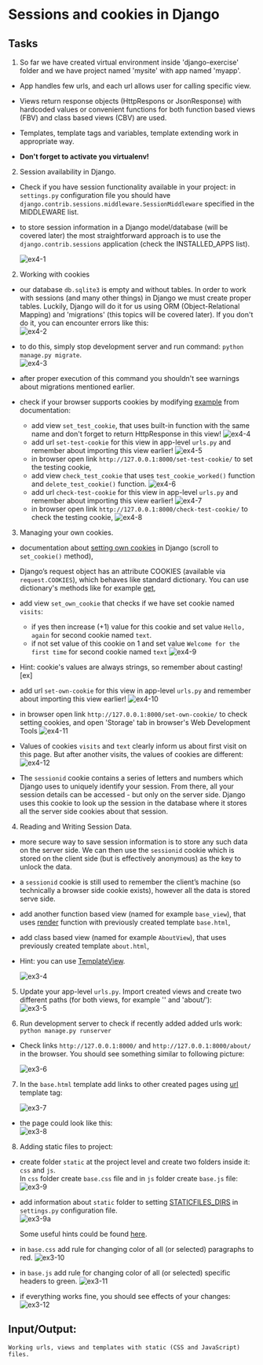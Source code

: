 # Sessions and cookies in Django  

## Tasks
1. So far we have created virtual environment inside 'django-exercise' folder and we have project named 'mysite' with app named 'myapp'.  
*  App handles few urls, and each url allows user for calling specific view.  
*  Views return response objects (HttpRespons or JsonResponse) with hardcoded values or convenient functions for both function based views (FBV) and class based views (CBV) are used. 
* Templates, template tags and variables, template extending work in appropriate way.

*  **Don't forget to activate you virtualenv!**  

2. Session availability in Django.
*  Check if you have session functionality available in your project: in ```settings.py``` configuration file you should have  ```django.contrib.sessions.middleware.SessionMiddleware``` specified in the MIDDLEWARE list.
* to store session information in a Django model/database (will be covered later) the most straightforward approach is to use the ```django.contrib.sessions``` application (check the INSTALLED_APPS list).

   ![ex4-1](../../../django-framework-exercises/screenshots/ex4-1.png)  

2. Working with cookies 
* our database ```db.sqlite3``` is empty and without tables. In order to work with sessions (and many other things) in Django we must create proper tables. Luckily, Django will do it for us using ORM (Object-Relational Mapping) and 'migrations' (this topics will be covered later). If you don't do it, you can encounter errors like this:  
      ![ex4-2](../../../django-framework-exercises/screenshots/ex4-2.png)

* to do this, simply stop development server and run command: ```python manage.py migrate```.      
      ![ex4-3](../../../django-framework-exercises/screenshots/ex4-3.png)
* after proper execution of this command you shouldn't see warnings about migrations mentioned earlier. 

* check if your browser supports cookies by modifying [example](https://docs.djangoproject.com/en/3.2/topics/http/sessions/#setting-test-cookies) from documentation:
   * add view ```set_test_cookie```, that uses built-in function with the same name and don't forget to return HttpResponse in this view!
      ![ex4-4](../../../django-framework-exercises/screenshots/ex4-4.png)
   * add url ```set-test-cookie``` for this view in app-level ```urls.py``` and remember about importing this view earlier!
      ![ex4-5](../../../django-framework-exercises/screenshots/ex4-5.png)
   * in browser open link ```http://127.0.0.1:8000/set-test-cookie/``` to set the testing cookie,
   * add view ```check_test_cookie``` that uses ```test_cookie_worked()``` function and ```delete_test_cookie()``` function.
      ![ex4-6](../../../django-framework-exercises/screenshots/ex4-6.png)
   * add url ```check-test-cookie``` for this view in app-level ```urls.py``` and remember about importing this view earlier!
         ![ex4-7](../../../django-framework-exercises/screenshots/ex4-7.png)
   * in browser open link ```http://127.0.0.1:8000/check-test-cookie/``` to check the testing cookie,
         ![ex4-8](../../../django-framework-exercises/screenshots/ex4-8.png)

3. Managing your own cookies.
* documentation about [setting own cookies](https://docs.djangoproject.com/en/3.2/ref/request-response/#methods) in Django (scroll to ```set_cookie()``` method),

* Django’s request object has an attribute COOKIES (available via ```request.COOKIES```), which behaves like standard dictionary. You can  use dictionary's methods like for example [get](https://www.geeksforgeeks.org/get-method-dictionaries-python/),  

* add view ```set_own_cookie``` that checks if we have set cookie named ```visits```:
   * if yes then increase (+1) value for this cookie and set value ```Hello, again``` for second cookie named ```text```.  
   * if not set value of this cookie on 1 and set value ```Welcome for the first time``` for second cookie named ```text```
      ![ex4-9](../../../django-framework-exercises/screenshots/ex4-9.png)

* Hint: cookie's values are always strings, so remember about casting!  [ex]
* add url ```set-own-cookie``` for this view in app-level ```urls.py``` and remember about importing this view earlier!
         ![ex4-10](../../../django-framework-exercises/screenshots/ex4-10.png)
* in browser open link ```http://127.0.0.1:8000/set-own-cookie/``` to check setting cookies,  and open 'Storage' tab in browser's Web Development Tools
         ![ex4-11](../../../django-framework-exercises/screenshots/ex4-11.png)
* Values of cookies ```visits``` and ```text``` clearly inform us about first visit on this page. But after another visits, the values of cookies are different:
         ![ex4-12](../../../django-framework-exercises/screenshots/ex4-12.png)


* The ```sessionid``` cookie contains a series of letters and numbers which Django uses to uniquely identify your session. From there, all your session details can be accessed - but only on the server side. Django uses this cookie to look up the session in the database where it stores all the server side cookies about that session.

4. Reading and Writing Session Data.  
* more secure way to save session information is to store any such data on the server side. We can then use the ```sessionid``` cookie which is stored on the client side (but is effectively anonymous) as the key to unlock the data.

* a ```sessionid``` cookie is still used to remember the client’s machine (so technically a browser side cookie exists), however all the data is stored serve side.

* add another  function based view (named for example ```base_view```), that uses [render](https://docs.djangoproject.com/en/3.2/topics/http/shortcuts/#render) function with previously created template ```base.html```,
* add class based view (named for example ```AboutView```), that uses previously created template ```about.html```,
*  Hint: you can use [TemplateView](https://docs.djangoproject.com/en/3.2/topics/class-based-views/).

   ![ex3-4](../../../django-framework-exercises/screenshots/ex3-4.png)

5. Update your app-level ```urls.py```. Import created views and create two different paths (for both views, for example '' and 'about/'):    
   ![ex3-5](../../../django-framework-exercises/screenshots/ex3-5.png)

6. Run development server to check if recently added added urls work:  
```python manage.py runserver```  

*  Check links ```http://127.0.0.1:8000/``` and ```http://127.0.0.1:8000/about/``` in the browser.   You should see something similar to following picture:

   ![ex3-6](../../../django-framework-exercises/screenshots/ex3-6.png)  

7. In the ```base.html``` template add links to other created pages using [url](https://docs.djangoproject.com/en/3.2/ref/templates/builtins/#url) template tag:

   ![ex3-7](../../../django-framework-exercises/screenshots/ex3-7.png) 

*  the page could look like this:  
   ![ex3-8](../../../django-framework-exercises/screenshots/ex3-8.png) 

8. Adding static files to project:
*  create folder ```static``` at the project level and create two folders inside it: ```css``` and ```js```.  
In ```css``` folder create ```base.css``` file and in ```js``` folder create ```base.js``` file:  
![ex3-9](../../../django-framework-exercises/screenshots/ex3-9.png) 

* add information about ```static``` folder to setting [STATICFILES_DIRS](https://docs.djangoproject.com/en/3.2/ref/settings/#std:setting-STATICFILES_DIRS) in ```settings.py``` configuration file.  
![ex3-9a](../../../django-framework-exercises/screenshots/ex3-9a.png) 

  Some useful hints could be found [here](https://adamj.eu/tech/2020/03/16/use-pathlib-in-your-django-project/).

* in ```base.css``` add rule for changing color of all (or selected) paragraphs to red. 
![ex3-10](../../../django-framework-exercises/screenshots/ex3-10.png) 

* in ```base.js``` add rule for changing color of all (or selected) specific headers to green. 
![ex3-11](../../../django-framework-exercises/screenshots/ex3-11.png) 

* if everything works fine, you should see effects of your changes:
![ex3-12](../../../django-framework-exercises/screenshots/ex3-12.png) 

## Input/Output:
```
Working urls, views and templates with static (CSS and JavaScript) files.
```